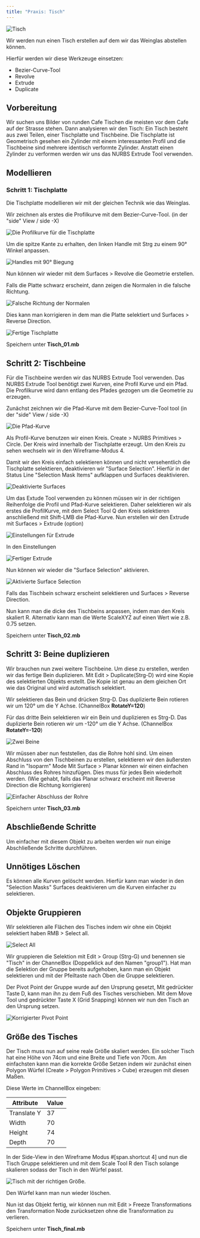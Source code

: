 ```yaml
---
title: "Praxis: Tisch"
---
```


![Tisch](../../../assets/04a_modelling-nurbs/images/07_Tisch/TischTitle.png)

Wir werden nun einen Tisch erstellen auf dem wir das Weinglas abstellen können.

Hierfür werden wir diese Werkzeuge einsetzen:

- Bezier-Curve-Tool
- Revolve
- Extrude
- Duplicate

## Vorbereitung

Wir suchen uns Bilder von runden Cafe Tischen die meisten vor dem Cafe auf der Strasse stehen.
Dann analysieren wir den Tisch:
Ein Tisch besteht aus zwei Teilen, einer Tischplatte und Tischbeine.
Die Tischplatte ist Geometrisch gesehen ein Zylinder mit einem interessanten Profil und die Tischbeine sind mehrere identisch verformte Zylinder.
Anstatt einen Zylinder zu verformen werden wir uns das NURBS Extrude Tool verwenden.

## Modellieren

### Schritt 1: Tischplatte

Die Tischplatte modellieren wir mit der gleichen Technik wie das Weinglas.

Wir zeichnen als erstes die Profilkurve mit dem Bezier-Curve-Tool. (in der "side" View / side -X)

![Die Profilkurve für die Tischplatte](../../../assets/04a_modelling-nurbs/images/07_Tisch/Tisch01.png)

Um die spitze Kante zu erhalten, den linken Handle mit <span class="shortcut">Strg</span> zu einem 90° Winkel anpassen.

![Handles mit 90° Biegung](../../../assets/04a_modelling-nurbs/images/07_Tisch/Tisch02.png)

Nun können wir wieder mit dem <span class="menu">Surfaces > Revolve</span> die Geometrie erstellen.

Falls die Platte schwarz erscheint, dann zeigen die Normalen in die falsche Richtung.

![Falsche Richtung der Normalen](../../../assets/04a_modelling-nurbs/images/07_Tisch/NormalsError.png)

Dies kann man korrigieren in dem man die Platte selektiert und <span class="menu">Surfaces > Reverse Direction</span>.

![Fertige Tischplatte](../../../assets/04a_modelling-nurbs/images/07_Tisch/TischplatteFertig.png)

Speichern unter **Tisch_01.mb**

## Schritt 2: Tischbeine

Für die Tischbeine werden wir das NURBS Extrude Tool verwenden.
Das NURBS Extrude Tool benötigt zwei Kurven, eine Profil Kurve und ein Pfad.
Die Profilkurve wird dann entlang des Pfades gezogen um die Geometrie zu erzeugen.

Zunächst zeichnen wir die Pfad-Kurve mit dem Bezier-Curve-Tool tool (in der "side" View / side -X)

![Die Pfad-Kurve](../../../assets/04a_modelling-nurbs/images/07_Tisch/BeinPfad.png)

Als Profil-Kurve benutzen wir einen Kreis. <span class="menu">Create > NURBS Primitives > Circle</span>. Der Kreis wird innerhalb der Tischplatte erzeugt.
Um den Kreis zu sehen wechseln wir in den Wireframe-Modus <span class="shortcut">4</span>.

Damit wir den Kreis einfach selektieren können und nicht versehentlich die Tischplatte selektieren, deaktivieren wir "Surface Selection".
Hierfür in der Status Line "Selection Mask Items" aufklappen und Surfaces deaktivieren.

![Deaktivierte Surfaces](../../../assets/04a_modelling-nurbs/images/07_Tisch/BeinDeactivatedSurfaceSelection.png)

Um das Extude Tool verwenden zu können müssen wir in der richtigen Reihenfolge die Profil und Pfad-Kurve selektieren.
Daher selektieren wir als erstes die ProfilKurve, mit dem Select Tool <span class="shortcut">Q</span> den Kreis selektieren anschließend mit <span class="shortcut">Shift-LMB</span> die Pfad-Kurve.
Nun erstellen wir den Extrude mit <span class="menu">Surfaces > Extrude (option)</span>

![Einstellungen für Extrude](../../../assets/04a_modelling-nurbs/images/07_Tisch/BeinExtrudeOptions.png)

In den Einstellungen

![Fertiger Extrude](../../../assets/04a_modelling-nurbs/images/07_Tisch/BeinExtrudeDone.png)

Nun können wir wieder die "Surface Selection" aktivieren.

![Aktivierte Surface Selection](../../../assets/04a_modelling-nurbs/images/07_Tisch/ActivatedSurfaceSelection.png)

Falls das Tischbein schwarz erscheint selektieren und <span class="menu">Surfaces > Reverse Direction</span>.

Nun kann man die dicke des Tischbeins anpassen, indem man den Kreis skaliert <span class="shortcut">R</span>. Alternativ kann man die Werte ScaleXYZ auf einen Wert wie z.B. 0.75 setzen.

Speichern unter **Tisch_02.mb**

## Schritt 3: Beine duplizieren

Wir brauchen nun zwei weitere Tischbeine. Um diese zu erstellen, werden wir das fertige Bein duplizieren.
Mit <span class="menu">Edit > Duplicate</span>(<span class="shortcut">Strg-D</span>) wird eine Kopie des selektierten Objekts erstellt.
Die Kopie ist genau an dem gleichen Ort wie das Original und wird automatisch selektiert.

Wir selektieren das Bein und drücken <span class="shortcut">Strg-D</span>.
Das duplizierte Bein rotieren wir um 120° um die Y Achse. (ChannelBox **RotateY=120**)

Für das dritte Bein selektieren wir ein Bein und duplizieren es <span class="shortcut">Strg-D</span>.
Das duplizierte Bein rotieren wir um -120° um die Y Achse. (ChannelBox **RotateY=-120**)

![Zwei Beine](../../../assets/04a_modelling-nurbs/images/07_Tisch/DuplicateDone.png)

Wir müssen aber nun feststellen, das die Rohre hohl sind.
Um einen Abschluss von den Tischbeinen zu erstellen, selektieren wir den äußersten Rand in "Isoparm" Mode
Mit <span class="menu">Surface > Planar</span> können wir einen einfachen Abschluss des Rohres hinzufügen.
Dies muss für jedes Bein wiederholt werden. (Wie gehabt, falls das Planar schwarz erscheint mit Reverse Direction die Richtung korrigieren)

![Einfacher Abschluss der Rohre](../../../assets/04a_modelling-nurbs/images/07_Tisch/BeinPlanarFix.png)

Speichern unter **Tisch_03.mb**

## Abschließende Schritte

Um einfacher mit diesem Objekt zu arbeiten werden wir nun einige Abschließende Schritte durchführen.

## Unnötiges Löschen

Es können alle Kurven gelöscht werden. Hierfür kann man wieder in den "Selection Masks" Surfaces deaktivieren um die Kurven einfacher zu selektieren.

## Objekte Gruppieren

Wir selektieren alle Flächen des Tisches indem wir ohne ein Objekt selektiert haben <span class="shortcut">RMB > Select all</span>.

![Select All](../../../assets/04a_modelling-nurbs/images/07_Tisch/CleanupSelectAll.png)

Wir gruppieren die Selektion mit <span class="menu">Edit > Group</span> (<span class="shortcut">Strg-G</span>) und benennen sie "Tisch" in der ChannelBox (Doppelklick auf den Namen "group1").
Hat man die Selektion der Gruppe bereits aufgehoben, kann man ein Objekt selektieren und mit der Pfeiltaste nach Oben die Gruppe selektieren.

Der Pivot Point der Gruppe wurde auf den Ursprung gesetzt, Mit gedrückter Taste <span class="shortcut">D</span>, kann man ihn zu dem Fuß des Tisches verschieben.
Mit dem Move Tool und gedrückter Taste <span class="shortcut">X</span> (Grid Snapping) können wir nun den Tisch an den Ursprung setzen.

![Korrigierter Pivot Point](../../../assets/04a_modelling-nurbs/images/07_Tisch/CleanupPivot.png)

## Größe des Tisches

Der Tisch muss nun auf seine reale Größe skaliert werden. Ein solcher Tisch hat eine Höhe von 74cm und eine Breite und Tiefe von 70cm.
Am einfachsten kann man die korrekte Größe Setzen indem wir zunächst einen Polygon Würfel (<span class="menu">Create > Polygon Primitives > Cube</span>) erzeugen mit diesen Maßen.

Diese Werte im ChannelBox eingeben:

| Attribute   | Value |
| ----------- | ----- |
| Translate Y | 37    |
| Width       | 70    |
| Height      | 74    |
| Depth       | 70    |

In der Side-View in den Wireframe Modus #[span.shortcut 4] und nun die Tisch Gruppe selektieren und mit dem Scale Tool <span class="shortcut">R</span> den Tisch solange skalieren sodass der Tisch in den Würfel passt.

![Tisch mit der richtigen Größe.](../../../assets/04a_modelling-nurbs/images/07_Tisch/CleanupScale.png)

Den Würfel kann man nun wieder löschen.

Nun ist das Objekt fertig, wir können nun mit <span class="menu">Edit > Freeze Transformations</span> den Transformation Node zurücksetzen ohne die Transformation zu verlieren.

Speichern unter **Tisch_final.mb**
